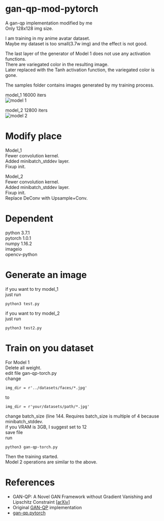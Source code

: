 # gan-qp-mod-pytorch
A gan-qp implementation modified by me  
Only 128x128 img size.  

I am training in my anime avatar dataset.  
Maybe my dataset is too small(3.7w img) and the effect is not good.  

The last layer of the generator of Model 1 does not use any activation functions.  
There are variegated color in the resulting image.  
Later replaced with the Tanh activation function, the variegated color is gone. 

The samples folder contains images generated by my training process.  

model_1 16000 iters  
![model 1](https://github.com/One-sixth/gan-qp-mod-pytorch/blob/master/samples/test_16000.jpg)

model_2 12800 iters  
![model 2](https://github.com/One-sixth/gan-qp-mod-pytorch/blob/master/samples2/test_12800.jpg)

# Modify place
Model_1  
Fewer convolution kernel.  
Added minibatch_stddev layer.  
Fixup init.  

Model_2  
Fewer convolution kernel.  
Added minibatch_stddev layer.  
Fixup init.  
Replace DeConv with Upsample+Conv.  

# Dependent
python 3.7.1  
pytorch 1.0.1  
numpy 1.16.2  
imageio  
opencv-python  

# Generate an image
if you want to try model_1  
just run  
```
python3 test.py
```

if you want to try model_2  
just run  
```
python3 test2.py
```

# Train on you dataset
For Model 1  
Delete all weight.  
edit file gan-qp-torch.py  
change  
```
img_dir = r'../datasets/faces/*.jpg'
```
to
```
img_dir = r'your/datasets/path/*.jpg'
```
change batch_size (line 144. Requires batch_size is multiple of 4 because minibatch_stddev.  
if you VRAM is 3GB, I suggest set to 12  
save file  
run  
```
python3 gan-qp-torch.py
```
Then the training started.  
Model 2 operations are similar to the above.  

# References
- GAN-QP: A Novel GAN Framework without Gradient Vanishing and Lipschitz Constraint [[arXiv](https://arxiv.org/abs/1811.07296)]
- Original [GAN-QP](https://github.com/bojone/gan-qp) implementation
- [gan-qp.pytorch](https://github.com/rahulbhalley/gan-qp.pytorch)

